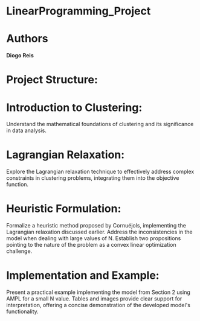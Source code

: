 # LinearProgramming_Project

# Authors 

**Diogo Reis**

# Project Structure:

# Introduction to Clustering:

Understand the mathematical foundations of clustering and its significance in data analysis.

# Lagrangian Relaxation:

Explore the Lagrangian relaxation technique to effectively address complex constraints in clustering problems, integrating them into the objective function.


# Heuristic Formulation:

Formalize a heuristic method proposed by Cornuéjols, implementing the Lagrangian relaxation discussed earlier. Address the inconsistencies in the model when dealing with large values of N. Establish two propositions pointing to the nature of the problem as a convex linear optimization challenge.

# Implementation and Example:

Present a practical example implementing the model from Section 2 using AMPL for a small N value. Tables and images provide clear support for interpretation, offering a concise demonstration of the developed model's functionality.
